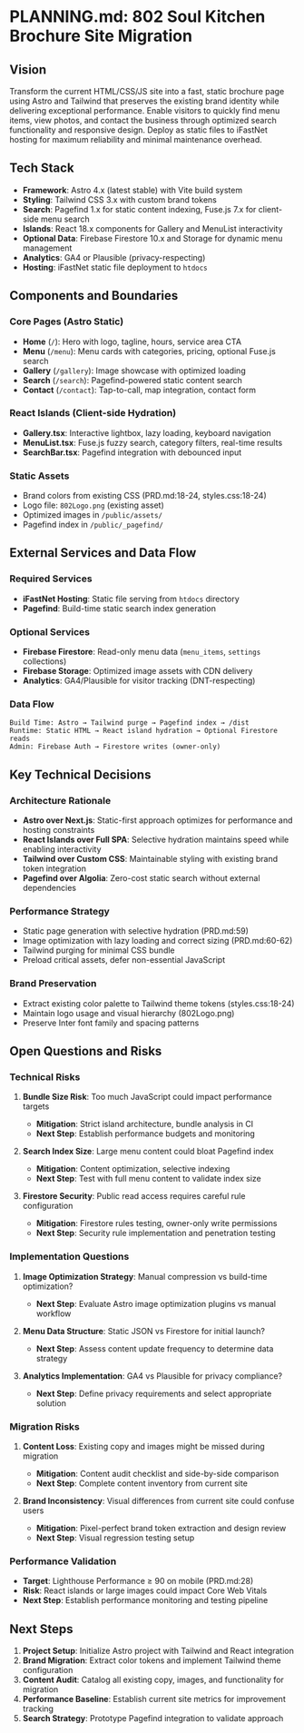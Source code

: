 # PLANNING.md: 802 Soul Kitchen Brochure Site Migration

## Vision
Transform the current HTML/CSS/JS site into a fast, static brochure page using Astro and Tailwind that preserves the existing brand identity while delivering exceptional performance. Enable visitors to quickly find menu items, view photos, and contact the business through optimized search functionality and responsive design. Deploy as static files to iFastNet hosting for maximum reliability and minimal maintenance overhead.

## Tech Stack
- **Framework**: Astro 4.x (latest stable) with Vite build system
- **Styling**: Tailwind CSS 3.x with custom brand tokens
- **Search**: Pagefind 1.x for static content indexing, Fuse.js 7.x for client-side menu search
- **Islands**: React 18.x components for Gallery and MenuList interactivity
- **Optional Data**: Firebase Firestore 10.x and Storage for dynamic menu management
- **Analytics**: GA4 or Plausible (privacy-respecting)
- **Hosting**: iFastNet static file deployment to `htdocs`

## Components and Boundaries

### Core Pages (Astro Static)
- **Home** (`/`): Hero with logo, tagline, hours, service area CTA
- **Menu** (`/menu`): Menu cards with categories, pricing, optional Fuse.js search
- **Gallery** (`/gallery`): Image showcase with optimized loading
- **Search** (`/search`): Pagefind-powered static content search
- **Contact** (`/contact`): Tap-to-call, map integration, contact form

### React Islands (Client-side Hydration)
- **Gallery.tsx**: Interactive lightbox, lazy loading, keyboard navigation
- **MenuList.tsx**: Fuse.js fuzzy search, category filters, real-time results
- **SearchBar.tsx**: Pagefind integration with debounced input

### Static Assets
- Brand colors from existing CSS (PRD.md:18-24, styles.css:18-24)
- Logo file: `802Logo.png` (existing asset)
- Optimized images in `/public/assets/`
- Pagefind index in `/public/_pagefind/`

## External Services and Data Flow

### Required Services
- **iFastNet Hosting**: Static file serving from `htdocs` directory
- **Pagefind**: Build-time static search index generation

### Optional Services
- **Firebase Firestore**: Read-only menu data (`menu_items`, `settings` collections)
- **Firebase Storage**: Optimized image assets with CDN delivery
- **Analytics**: GA4/Plausible for visitor tracking (DNT-respecting)

### Data Flow
```
Build Time: Astro → Tailwind purge → Pagefind index → /dist
Runtime: Static HTML → React island hydration → Optional Firestore reads
Admin: Firebase Auth → Firestore writes (owner-only)
```

## Key Technical Decisions

### Architecture Rationale
- **Astro over Next.js**: Static-first approach optimizes for performance and hosting constraints
- **React Islands over Full SPA**: Selective hydration maintains speed while enabling interactivity
- **Tailwind over Custom CSS**: Maintainable styling with existing brand token integration
- **Pagefind over Algolia**: Zero-cost static search without external dependencies

### Performance Strategy
- Static page generation with selective hydration (PRD.md:59)
- Image optimization with lazy loading and correct sizing (PRD.md:60-62)
- Tailwind purging for minimal CSS bundle
- Preload critical assets, defer non-essential JavaScript

### Brand Preservation
- Extract existing color palette to Tailwind theme tokens (styles.css:18-24)
- Maintain logo usage and visual hierarchy (802Logo.png)
- Preserve Inter font family and spacing patterns

## Open Questions and Risks

### Technical Risks
1. **Bundle Size Risk**: Too much JavaScript could impact performance targets
   - **Mitigation**: Strict island architecture, bundle analysis in CI
   - **Next Step**: Establish performance budgets and monitoring

2. **Search Index Size**: Large menu content could bloat Pagefind index
   - **Mitigation**: Content optimization, selective indexing
   - **Next Step**: Test with full menu content to validate index size

3. **Firestore Security**: Public read access requires careful rule configuration
   - **Mitigation**: Firestore rules testing, owner-only write permissions
   - **Next Step**: Security rule implementation and penetration testing

### Implementation Questions
1. **Image Optimization Strategy**: Manual compression vs build-time optimization?
   - **Next Step**: Evaluate Astro image optimization plugins vs manual workflow

2. **Menu Data Structure**: Static JSON vs Firestore for initial launch?
   - **Next Step**: Assess content update frequency to determine data strategy

3. **Analytics Implementation**: GA4 vs Plausible for privacy compliance?
   - **Next Step**: Define privacy requirements and select appropriate solution

### Migration Risks
1. **Content Loss**: Existing copy and images might be missed during migration
   - **Mitigation**: Content audit checklist and side-by-side comparison
   - **Next Step**: Complete content inventory from current site

2. **Brand Inconsistency**: Visual differences from current site could confuse users
   - **Mitigation**: Pixel-perfect brand token extraction and design review
   - **Next Step**: Visual regression testing setup

### Performance Validation
- **Target**: Lighthouse Performance ≥ 90 on mobile (PRD.md:28)
- **Risk**: React islands or large images could impact Core Web Vitals
- **Next Step**: Establish performance monitoring and testing pipeline

## Next Steps
1. **Project Setup**: Initialize Astro project with Tailwind and React integration
2. **Brand Migration**: Extract color tokens and implement Tailwind theme configuration
3. **Content Audit**: Catalog all existing copy, images, and functionality for migration
4. **Performance Baseline**: Establish current site metrics for improvement tracking
5. **Search Strategy**: Prototype Pagefind integration to validate approach